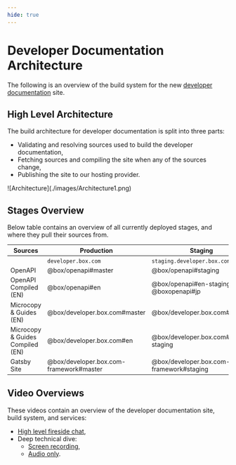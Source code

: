 ```yaml
---
hide: true
---
```


<!-- does not need translation -->

# Developer Documentation Architecture

The following is an overview of the build system for the new
[developer documentation] site.

## High Level Architecture

The build architecture for developer documentation is split into three
parts:

- Validating and resolving sources used to build the developer documentation,
- Fetching sources and compiling the site when any of the sources change,
- Publishing the site to our hosting provider.

<ImageFrame center shadow border>
  ![Architecture](./images/Architecture1.png)
</ImageFrame>

## Stages Overview

Below table contains an overview of all currently deployed stages, and where
they pull their sources from.

<!-- markdownlint-disable line-length -->

| Sources | Production | Staging | Japan |
| --- | --- | --- | --- |
| | `developer.box.com` | `staging.developer.box.com` | `ja.developer.box.com` |
| OpenAPI | @box/openapi#master | @box/openapi#staging | |
| OpenAPI Compiled (EN) | @box/openapi#en | @box/openapi#en-staging @boxopenapi#jp |
| Microcopy & Guides (EN) | @box/developer.box.com#master | @box/developer.box.com#staging | |
| Microcopy & Guides Compiled (EN) | @box/developer.box.com#en | @box/developer.box.com#en-staging | @box/developer.box.com#jp |
| Gatsby Site | @box/developer.box.com-framework#master | @box/developer.box.com-framework#staging | @box/developer.box.com-framework#master |

<!-- markdownlint-enable line-length -->

## Video Overviews

These videos contain an overview of the developer documentation site, build
system, and services:

- [High level fireside chat],
- Deep technical dive:
  - [Screen recording],
  - [Audio only].

[developer documentation]: https://developer.box.com
[High level fireside chat]: 
https://cloud.box.com/s/bf7yfygd56ffes5awyw7xr5n7hrg3tiz
[Screen recording]: https://cloud.box.com/s/lmcj5kamjsxxwfad08d0iy78jmzsk7be
[Audio only]: https://cloud.box.com/s/mtbfmfwgxm4sn0m0xfz92rzlrv3239bh
